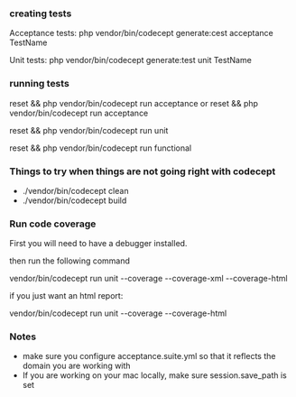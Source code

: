 
### creating tests

Acceptance tests:
php vendor/bin/codecept generate:cest acceptance TestName

Unit tests:
php vendor/bin/codecept generate:test unit TestName

### running tests

reset && php vendor/bin/codecept run acceptance
or
reset && php vendor/bin/codecept run acceptance <testname>

reset && php vendor/bin/codecept run unit

reset && php vendor/bin/codecept run functional

### Things to try when things are not going right with codecept

- ./vendor/bin/codecept clean
- ./vendor/bin/codecept build


### Run code coverage

First you will need to have a debugger installed.

then run the following command

vendor/bin/codecept run unit --coverage --coverage-xml --coverage-html

if you just want an html report:

vendor/bin/codecept run unit --coverage --coverage-html



### Notes

- make sure you configure acceptance.suite.yml so that it reflects the domain you are working with
- If you are working on your mac locally, make sure session.save_path is set